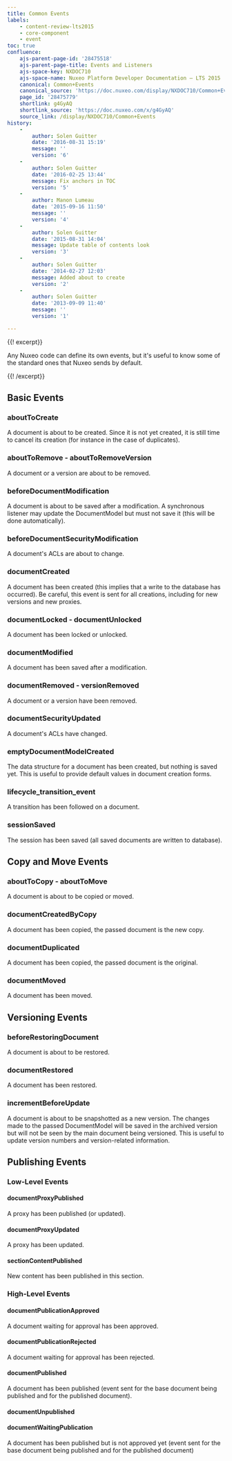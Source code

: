```yaml
---
title: Common Events
labels:
    - content-review-lts2015
    - core-component
    - event
toc: true
confluence:
    ajs-parent-page-id: '28475518'
    ajs-parent-page-title: Events and Listeners
    ajs-space-key: NXDOC710
    ajs-space-name: Nuxeo Platform Developer Documentation — LTS 2015
    canonical: Common+Events
    canonical_source: 'https://doc.nuxeo.com/display/NXDOC710/Common+Events'
    page_id: '28475779'
    shortlink: g4GyAQ
    shortlink_source: 'https://doc.nuxeo.com/x/g4GyAQ'
    source_link: /display/NXDOC710/Common+Events
history:
    - 
        author: Solen Guitter
        date: '2016-08-31 15:19'
        message: ''
        version: '6'
    - 
        author: Solen Guitter
        date: '2016-02-25 13:44'
        message: Fix anchors in TOC
        version: '5'
    - 
        author: Manon Lumeau
        date: '2015-09-16 11:50'
        message: ''
        version: '4'
    - 
        author: Solen Guitter
        date: '2015-08-31 14:04'
        message: Update table of contents look
        version: '3'
    - 
        author: Solen Guitter
        date: '2014-02-27 12:03'
        message: Added about to create
        version: '2'
    - 
        author: Solen Guitter
        date: '2013-09-09 11:40'
        message: ''
        version: '1'

---
```

{{! excerpt}}

Any Nuxeo code can define its own events, but it's useful to know some of the standard ones that Nuxeo sends by default.

{{! /excerpt}}

## Basic Events

### aboutToCreate

A document is about to be created. Since it is not yet created, it is still time to cancel its creation (for instance in the case of duplicates).

### aboutToRemove - aboutToRemoveVersion

A document or a version are about to be removed.

### beforeDocumentModification

A document is about to be saved after a modification. A synchronous listener may update the DocumentModel but must not save it (this will be done automatically).

### beforeDocumentSecurityModification

A document's ACLs are about to change.

### documentCreated

A document has been created (this implies that a write to the database has occurred). Be careful, this event is sent for all creations, including for new versions and new proxies.

### documentLocked - documentUnlocked

A document has been locked or unlocked.

### documentModified

A document has been saved after a modification.

### documentRemoved - versionRemoved

A document or a version have been removed.

### documentSecurityUpdated

A document's ACLs have changed.

### emptyDocumentModelCreated

The data structure for a document has been created, but nothing is saved yet. This is useful to provide default values in document creation forms.

### lifecycle_transition_event

A transition has been followed on a document.

### sessionSaved

The session has been saved (all saved documents are written to database).

## Copy and Move Events

### aboutToCopy - aboutToMove

A document is about to be copied or moved.

### documentCreatedByCopy

A document has been copied, the passed document is the new copy.

### documentDuplicated

A document has been copied, the passed document is the original.

### documentMoved

A document has been moved.

## Versioning Events

### beforeRestoringDocument

A document is about to be restored.

### documentRestored

A document has been restored.

### incrementBeforeUpdate

A document is about to be snapshotted as a new version. The changes made to the passed DocumentModel will be saved in the archived version but will not be seen by the main document being versioned. This is useful to update version numbers and version-related information.

## Publishing Events

### Low-Level Events

#### documentProxyPublished

A proxy has been published (or updated).

#### documentProxyUpdated

A proxy has been updated.

#### sectionContentPublished

New content has been published in this section.

### High-Level Events

#### documentPublicationApproved

A document waiting for approval has been approved.

#### documentPublicationRejected

A document waiting for approval has been rejected.

#### documentPublished

A document has been published (event sent for the base document being published and for the published document).

#### documentUnpublished

#### documentWaitingPublication

A document has been published but is not approved yet (event sent for the base document being published and for the published document)

&nbsp;